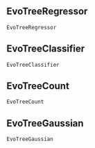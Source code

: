 ## EvoTreeRegressor
```@docs
EvoTreeRegressor
```

## EvoTreeClassifier
```@docs
EvoTreeClassifier
```

## EvoTreeCount
```@docs
EvoTreeCount
```

## EvoTreeGaussian
```@docs
EvoTreeGaussian
```